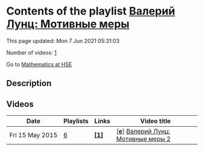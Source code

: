 # Contents of the playlist [Валерий Лунц: Мотивные меры](https://www.youtube.com/playlist?list=PLq3E5oubNNoCr8ZQpApMF8MsD8nMEROqm)

This page updated: Mon 7 Jun 2021 05:31:03

Number of videos: [1](#videos)

Go to [Mathematics at HSE](../README.md)

## Description



## Videos

|Date|Playlists|Links|Video title|
|---|---|---|---|
| Fri&nbsp;15&nbsp;May&nbsp;2015 | [6](../playlists/6 "Валерий Лунц: Мотивные меры") | [**[1]**](http://www.youtube.com/editor) | [[**e**](https://studio.youtube.com/video/f7fCtaCofwE/edit "Edit")] [Валерий Лунц: Мотивные меры 2](https://www.youtube.com/watch?v=f7fCtaCofwE&list=PLq3E5oubNNoCr8ZQpApMF8MsD8nMEROqm "Это видео создано с помощью видеоредактора YouTube (http://www.youtube.com/editor)") |
